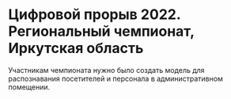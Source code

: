 # Цифровой прорыв 2022. Региональный чемпионат, Иркутская область
Участникам чемпионата нужно было создать модель для распознавания посетителей и
персонала в административном помещении.
